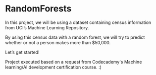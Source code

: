 # RandomForests

In this project, we will be using a dataset containing census information from UCI’s Machine Learning Repository.

By using this census data with a random forest, we will try to predict whether or not a person makes more than $50,000.

Let’s get started!

Project executed based on a request from Codecademy's Machine learning/AI development certification course.
:)
